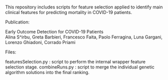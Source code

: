 # 
This repository includes scripts for feature selection applied to identify main clinical features for predicting mortality in COVID-19 patients.

Publication:

Early Outcome Detection for COVID-19 Patients  
Alina S\^irbu, Greta Barbieri, Francesco Faita, Paolo Ferragina, Luna Gargani,  Lorenzo Ghiadoni, Corrado Priami


Files:

featuresSelection.py : script to perform the internal wrapper feature selection stage.
combineRuns.py : script to merge the individual genetic algorithm solutions into the final ranking.
